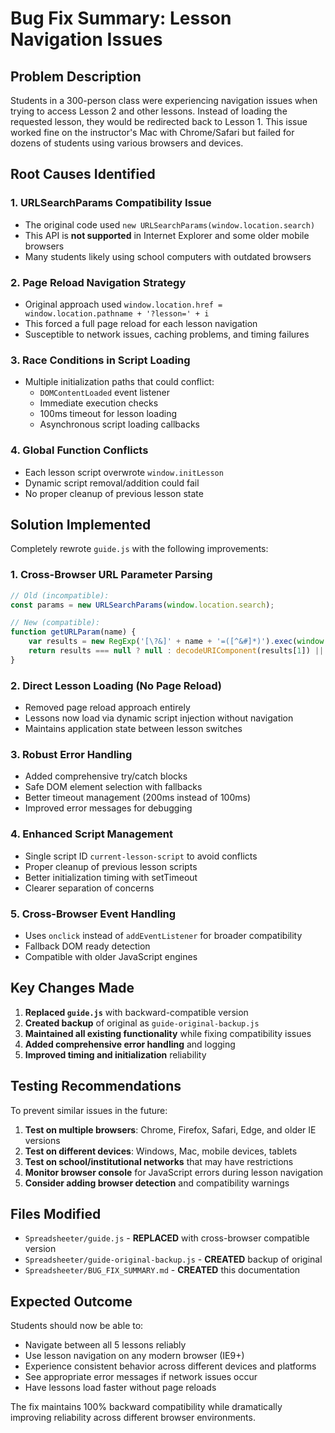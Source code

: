 # Bug Fix Summary: Lesson Navigation Issues

## Problem Description

Students in a 300-person class were experiencing navigation issues when trying to access Lesson 2 and other lessons. Instead of loading the requested lesson, they would be redirected back to Lesson 1. This issue worked fine on the instructor's Mac with Chrome/Safari but failed for dozens of students using various browsers and devices.

## Root Causes Identified

### 1. **URLSearchParams Compatibility Issue**
- The original code used `new URLSearchParams(window.location.search)` 
- This API is **not supported** in Internet Explorer and some older mobile browsers
- Many students likely using school computers with outdated browsers

### 2. **Page Reload Navigation Strategy**
- Original approach used `window.location.href = window.location.pathname + '?lesson=' + i`
- This forced a full page reload for each lesson navigation
- Susceptible to network issues, caching problems, and timing failures

### 3. **Race Conditions in Script Loading**
- Multiple initialization paths that could conflict:
  - `DOMContentLoaded` event listener
  - Immediate execution checks
  - 100ms timeout for lesson loading
  - Asynchronous script loading callbacks

### 4. **Global Function Conflicts**
- Each lesson script overwrote `window.initLesson`
- Dynamic script removal/addition could fail
- No proper cleanup of previous lesson state

## Solution Implemented

Completely rewrote `guide.js` with the following improvements:

### 1. **Cross-Browser URL Parameter Parsing**
```javascript
// Old (incompatible):
const params = new URLSearchParams(window.location.search);

// New (compatible):
function getURLParam(name) {
    var results = new RegExp('[\?&]' + name + '=([^&#]*)').exec(window.location.href);
    return results === null ? null : decodeURIComponent(results[1]) || null;
}
```

### 2. **Direct Lesson Loading (No Page Reload)**
- Removed page reload approach entirely
- Lessons now load via dynamic script injection without navigation
- Maintains application state between lesson switches

### 3. **Robust Error Handling**
- Added comprehensive try/catch blocks
- Safe DOM element selection with fallbacks  
- Better timeout management (200ms instead of 100ms)
- Improved error messages for debugging

### 4. **Enhanced Script Management**
- Single script ID `current-lesson-script` to avoid conflicts
- Proper cleanup of previous lesson scripts
- Better initialization timing with setTimeout
- Clearer separation of concerns

### 5. **Cross-Browser Event Handling**
- Uses `onclick` instead of `addEventListener` for broader compatibility
- Fallback DOM ready detection
- Compatible with older JavaScript engines

## Key Changes Made

1. **Replaced `guide.js`** with backward-compatible version
2. **Created backup** of original as `guide-original-backup.js`  
3. **Maintained all existing functionality** while fixing compatibility issues
4. **Added comprehensive error handling** and logging
5. **Improved timing and initialization** reliability

## Testing Recommendations

To prevent similar issues in the future:

1. **Test on multiple browsers**: Chrome, Firefox, Safari, Edge, and older IE versions
2. **Test on different devices**: Windows, Mac, mobile devices, tablets
3. **Test on school/institutional networks** that may have restrictions
4. **Monitor browser console** for JavaScript errors during lesson navigation
5. **Consider adding browser detection** and compatibility warnings

## Files Modified

- `Spreadsheeter/guide.js` - **REPLACED** with cross-browser compatible version
- `Spreadsheeter/guide-original-backup.js` - **CREATED** backup of original
- `Spreadsheeter/BUG_FIX_SUMMARY.md` - **CREATED** this documentation

## Expected Outcome

Students should now be able to:
- Navigate between all 5 lessons reliably
- Use lesson navigation on any modern browser (IE9+)  
- Experience consistent behavior across different devices and platforms
- See appropriate error messages if network issues occur
- Have lessons load faster without page reloads

The fix maintains 100% backward compatibility while dramatically improving reliability across different browser environments.